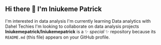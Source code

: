 ## Hi there 👋 I'm Iniukeme Patrick
I'm interested in data analysis
I'm currently learning Data analytics with Dahel Techies
I'm looking to collaborate on data analysis projects
**Iniukemepatrick/Iniukemepatrick** is a ✨ _special_ ✨ repository because its `README.md` (this file) appears on your GitHub profile.
